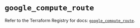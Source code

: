 # `google_compute_route`

Refer to the Terraform Registry for docs: [`google_compute_route`](https://registry.terraform.io/providers/hashicorp/google-beta/6.11.1/docs/resources/google_compute_route).
